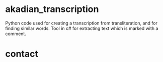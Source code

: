 # akadian_transcription
Python code used for creating a transcription from transliteration, and for finding similar words. Tool in c# for extracting text which is marked with a comment.

# contact